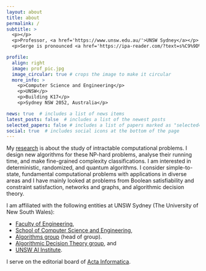 ```yaml
---
layout: about
title: about
permalink: /
subtitle: >
  <p></p>
  <p>Professor, <a href='https://www.unsw.edu.au/'>UNSW Sydney</a></p>
  <p>Serge is pronounced <a href='https://ipa-reader.com/?text=s%C9%9D%CB%90d%CA%92&voice=Nicole'>/sɝːdʒ/</a> (typical English pronounciation) or <a href='https://ipa-reader.com/?text=s%C9%9B%CA%81%CA%92&voice=Lea'>/sɛʁʒ/</a> (typical French pronounciation).</p>

profile:
  align: right
  image: prof_pic.jpg
  image_circular: true # crops the image to make it circular
  more_info: >
    <p>Computer Science and Engineering</p>
    <p>UNSW</p>
    <p>Building K17</p>
    <p>Sydney NSW 2052, Australia</p>

news: true  # includes a list of news items
latest_posts: false  # includes a list of the newest posts
selected_papers: false # includes a list of papers marked as "selected={true}"
social: true  # includes social icons at the bottom of the page
---
```


My [research](/research/) is about the study of intractable computational problems. I design new algorithms for these NP-hard problems, analyse their running time, and make fine-grained complexity classifications. I am interested in deterministic, randomized, and quantum algorithms. I consider simple-to-state, fundamental computational problems with applications in diverse areas and I have mainly looked at problems from Boolean satisfiability and constraint satisfaction, networks and graphs, and algorithmic decision theory. 

I am affiliated with the following entities at UNSW Sydney (The University of New South Wales):
* [Faculty of Engineering](https://www.unsw.edu.au/engineering),
* [School of Computer Science and Engineering](https://www.unsw.edu.au/engineering/our-schools/computer-science-and-engineering),
* [Algorithms group](https://algo-unsw.github.io) (head of group).
* [Algorithmic Decision Theory group](https://cgi.cse.unsw.edu.au/~adt/), and
* [UNSW AI Institute](https://www.unsw.edu.au/unsw-ai).

I serve on the editorial board of [Acta Informatica](https://www.springer.com/journal/236).
